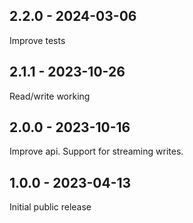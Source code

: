 ## 2.2.0 - 2024-03-06
Improve tests

## 2.1.1 - 2023-10-26
Read/write working

## 2.0.0 - 2023-10-16
Improve api.
Support for streaming writes.

## 1.0.0 - 2023-04-13
Initial public release